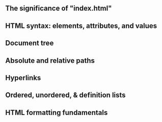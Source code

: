 ## The significance of "index.html"

## HTML syntax: elements, attributes, and values

## Document tree

## Absolute and relative paths

## Hyperlinks

## Ordered, unordered, & definition lists

## HTML formatting fundamentals
